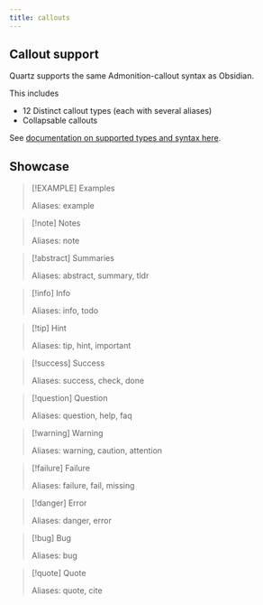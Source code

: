 ```yaml
---
title: callouts
---
```


## Callout support

Quartz supports the same Admonition-callout syntax as Obsidian.

This includes

* 12 Distinct callout types (each with several aliases)
* Collapsable callouts

See [documentation on supported types and syntax here](https://help.obsidian.md/How+to/Use+callouts#Types).

## Showcase

 > 
 > \[!EXAMPLE\] Examples
 > 
 > Aliases: example

 > 
 > \[!note\] Notes
 > 
 > Aliases: note

 > 
 > \[!abstract\] Summaries 
 > 
 > Aliases: abstract, summary, tldr

 > 
 > \[!info\] Info 
 > 
 > Aliases: info, todo

 > 
 > \[!tip\] Hint 
 > 
 > Aliases: tip, hint, important

 > 
 > \[!success\] Success 
 > 
 > Aliases: success, check, done

 > 
 > \[!question\] Question 
 > 
 > Aliases: question, help, faq

 > 
 > \[!warning\] Warning 
 > 
 > Aliases: warning, caution, attention

 > 
 > \[!failure\] Failure 
 > 
 > Aliases: failure, fail, missing

 > 
 > \[!danger\] Error
 > 
 > Aliases: danger, error

 > 
 > \[!bug\] Bug
 > 
 > Aliases: bug

 > 
 > \[!quote\] Quote
 > 
 > Aliases: quote, cite
